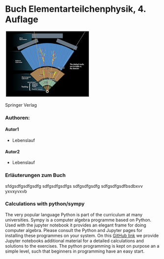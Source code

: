 # Buch Elementarteilchenphysik, 4. Auflage

![ATLAS](0106_ATLAS.png)

Springer Verlag

### Authoren:
#### Autor1
- Lebenslauf 
#### Autor2
- Lebenslauf

### Erläuterungen zum Buch 

sfdgsdfgsdfgsdfg
sdfgsdfgsdfgs
sdfgsdfgsdfg
sdfgsdfgsdfbsdbxvv
yxvxyvxvb

### Calculations with python/sympy
 The very popular language Python is part of the curriculum at many universities. Sympy is a computer algebra programme based on Python. Used with the jupyter notebook it provides an elegant frame for doing computer algebra. Please consult the Python and Jupyter pages for installing these programmes on your system.
On this [GitHub link](https://github.com/BuchEPP/Buch) we provide Jupyter notebooks  additional material for a detailed calculations and solutions to the exercises. The python programming is kept on purpose an a simple level, such that beginners in programming have an easy start.  


